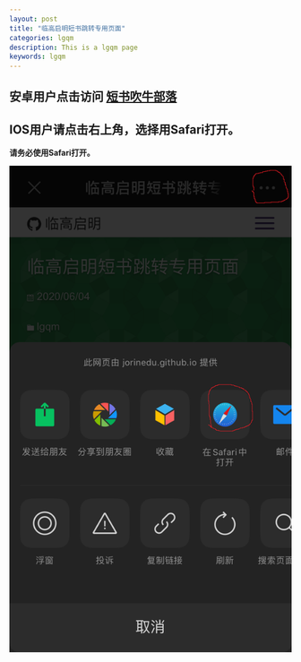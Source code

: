 ```yaml
---
layout: post
title: "临高启明短书跳转专用页面"
categories: lgqm  
description: This is a lgqm page  
keywords: lgqm
---
```


## 安卓用户点击访问 [短书吹牛部落](http://chuiniu.duanshu.com/#/ "吹牛部落") 

## IOS用户请点击右上角，选择用Safari打开。
**请务必使用Safari打开。**  

![alt text](https://raw.githubusercontent.com/JorinEdu/JorinEdu.github.io/master/images/IOS01.png "IOS")
